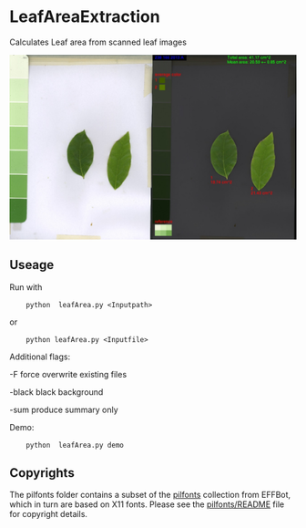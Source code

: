 # LeafAreaExtraction
Calculates Leaf area from scanned leaf images

![figure](doc/demo.jpg)

## Useage
Run with 
```
	python  leafArea.py <Inputpath>
```
or

```
	python leafArea.py <Inputfile>
```

Additional flags:

-F 				force overwrite existing files

-black 			black background

-sum			produce summary only


Demo:
```
	python  leafArea.py demo
```

## Copyrights

The pilfonts folder contains a subset of the [pilfonts](http://effbot.org/downloads#pilfonts) collection from EFFBot, which in turn are based on X11 fonts. Please see the [pilfonts/README](/dabasler/LeafAreaExtraction/LeafArea/pilfonts/README) file for copyright details.